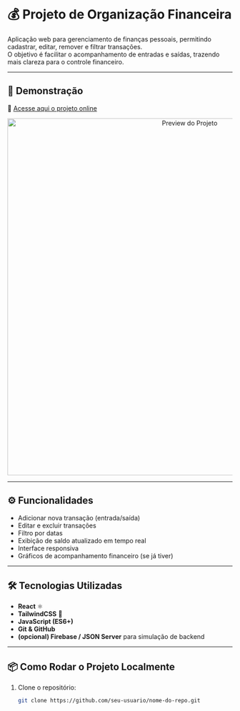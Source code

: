 # 💰 Projeto de Organização Financeira

Aplicação web para gerenciamento de finanças pessoais, permitindo cadastrar, editar, remover e filtrar transações.  
O objetivo é facilitar o acompanhamento de entradas e saídas, trazendo mais clareza para o controle financeiro.

---

## 🚀 Demonstração
<!-- Substitua pela URL do deploy -->
🔗 [Acesse aqui o projeto online](https://seu-deploy.netlify.app)

<p align="center">
  <!-- Substitua pela captura de tela do projeto -->
  <img src="screenshot.png" alt="Preview do Projeto" width="800"/>
</p>

---

## ⚙️ Funcionalidades

- Adicionar nova transação (entrada/saída)  
- Editar e excluir transações  
- Filtro por datas  
- Exibição de saldo atualizado em tempo real  
- Interface responsiva  
- Gráficos de acompanhamento financeiro (se já tiver)  

---

## 🛠️ Tecnologias Utilizadas

- **React** ⚛️  
- **TailwindCSS** 🎨  
- **JavaScript (ES6+)**  
- **Git & GitHub**  
- **(opcional) Firebase / JSON Server** para simulação de backend  

---

## 📦 Como Rodar o Projeto Localmente

1. Clone o repositório:
   ```bash
   git clone https://github.com/seu-usuario/nome-do-repo.git
